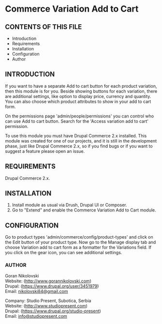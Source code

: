 # Commerce Variation Add to Cart

## CONTENTS OF THIS FILE

  * Introduction
  * Requirements
  * Installation
  * Configuration
  * Author

## INTRODUCTION

If you want to have a separate Add to cart button for each product variation,
then this module is for you. Beside showing buttons for each variation, there
are additional settings, like option to display price, currency and quantity. 
You can also choose which product attributes to show in your add to cart form.

On the permissions page 'admin/people/permissions' you can control who can use 
Add to cart button. Search for the 'Access variation add to cart' permission.

To use this module you must have Drupal Commerce 2.x installed. This module was
created for one of our projects, and it is still in the development phase, just
like Drupal Commerce 2.x, so if you find bugs or if you want to suggest a
feature please open an issue.

## REQUIREMENTS

Drupal Commerce 2.x.

## INSTALLATION

1. Install module as usual via Drush, Drupal UI or Composer.
2. Go to "Extend" and enable the Commerce Variation Add to Cart module.

## CONFIGURATION

Go to product types 'admin/commerce/config/product-types' and click on the Edit
button of your product type. Now go to the Manage display tab and choose 
Variation add to cart form as a formatter for the Variations field. If you click 
on the gear icon, you can see additional settings.

### AUTHOR

Goran Nikolovski  
Website: (http://www.gorannikolovski.com)  
Drupal: (https://www.drupal.org/user/3451979)  
Email: nikolovski84@gmail.com  

Company: Studio Present, Subotica, Serbia  
Website: (http://www.studiopresent.com)  
Drupal: (https://www.drupal.org/studio-present)  
Email: info@studiopresent.com  

